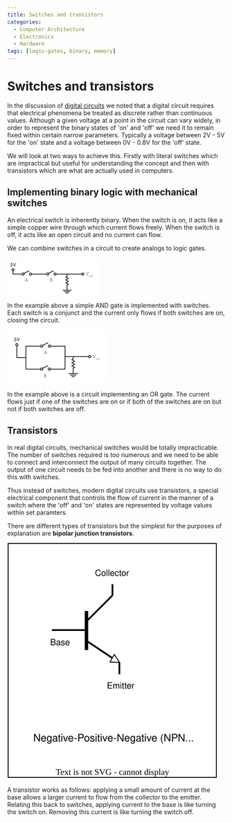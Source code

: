 ```yaml
---
title: Switches and transistors
categories:
  - Computer Architecture
  - Electronics
  - Hardware
tags: [logic-gates, binary, memory]
---
```


# Switches and transistors

In the discussion of [digital circuits](/Electronics/Digital_circuits.md) we noted that a digital circuit requires that electrical phenomena be treated as discrete rather than continuous values. Although a given voltage at a point in the circuit can vary widely, in order to represent the binary states of 'on' and 'off' we need it to remain fixed within certain narrow parameters. Typically a voltage between 2V - 5V for the 'on' state and a voltage between 0V - 0.8V for the 'off' state.

We will look at two ways to achieve this. Firstly with literal switches which are impractical but useful for understanding the concept and then with transistors which are what are actually used in computers.

## Implementing binary logic with mechanical switches

An electrical switch is inherently binary. When the switch is on, it acts like a simple copper wire through which current flows freely. When the switch is off, it acts like an open circuit and no current can flow.

We can combine switches in a circuit to create analogs to logic gates.

![](/img/switch-and-gate.png)

In the example above a simple AND gate is implemented with switches. Each switch is a conjunct and the current only flows if both switches are on, closing the circuit.

![](/img/switch-or-gate.png)

In the example above is a circuit implementing an OR gate. The current flows just if one of the switches are on or if both of the switches are on but not if both switches are off.

## Transistors

In real digital circuits, mechanical switches would be totally impracticable. The number of switches required is too numerous and we need to be able to connect and interconnect the output of many circuits together. The output of one circuit needs to be fed into another and there is no way to do this with switches.

Thus instead of switches, modern digital circuits use transistors, a special electrical component that controls the flow of current in the manner of a switch where the 'off' and 'on' states are represented by voltage values within set paramters.

There are different types of transistors but the simplest for the purposes of explanation are **bipolar junction transistors**.

![](/img/transistor-diag.svg)

A transistor works as follows: applying a small amount of current at the base allows a larger current to flow from the collector to the emitter. Relating this back to switches, applying current to the base is like turning the switch on. Removing this current is like turning the switch off.
